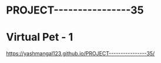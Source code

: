 # PROJECT----------------35
# Virtual Pet - 1
 https://yashmangal123.github.io/PROJECT----------------35/
